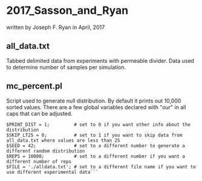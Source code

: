 # 2017_Sasson_and_Ryan
written by Joseph F. Ryan in April, 2017

## all_data.txt 
Tabbed delimited data from experiments with permeable divider.
Data used to determine number of samples per simulation.

## mc_percent.pl
Script used to generate null distribution. 
By default it prints out 10,000 sorted values. 
There are a few global variables declared with "our" in all caps that can be adjusted.
```
$PRINT_DIST = 1;         # set to 0 if you want other info about the distribution
$SKIP_LT25 = 0;          # set to 1 if you want to skip data from all_data.txt where values are less than 25
$SEED = 42;              # set to a different number to generate a different random distribution
$REPS = 10000;           # set to a different number if you want a different number of reps
$FILE = './alldata.txt'; # set to a different file name if you want to use different experimental data```
